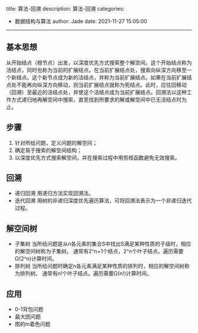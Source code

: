 title: 算法-回溯
description: 算法-回溯
categories:
  - 数据结构与算法
author: Jade
date: 2021-11-27 15:05:00
---

## 基本思想
从开始结点（根节点）出发，以深度优先方式搜索整个解空间。这个开始结点称为活结点，同时也称为当前的扩展结点。在当前扩展结点处，搜索向纵深方向移至一个新结点。这个新节点成为新的活结点，并称为当前扩展结点。如果在当前扩展结点处不能再向纵深方向移动，则当前扩展结点就称为死结点。此时，应往回移动（回溯）至最近的活结点处，并使这个活结点成为当前扩展结点。回溯法以这种工作方式递归地再解空间中搜索，直至找到所要求的解或解空间中已无活结点时为止。

## 步骤
1. 针对所给问题，定义问题的解空间；
2. 确定易于搜索的解空间结构；
3. 以深度优先方式搜索解空间，并在搜索过程中用剪枝函数避免无效搜索。

## 回溯
- 递归回溯 用递归方法实现回溯法。
- 迭代回溯 用树的非递归深度优先遍历算法，可将回溯法表示为一个非递归迭代过程。

## 解空间树
- 子集树
当所给问题是从n各元素的集合S中找出S满足某种性质的子级时，相应的解空间树称为子集树。
通常有2^n+1个结点，2^n个叶子结点。遍历需要Ω(2^n)计算时间。
- 排列树
当所给问题时确定n各元素满足某种性质的排列时，相应的解空间树称为排列树。
通常有n!个叶子结点。遍历需要Ω(n!)计算时间。

## 应用
- 0-1背包问题
- 最大团问题
- 图的m着色问题
